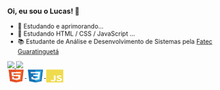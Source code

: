 ### Oi, eu sou o Lucas! 👋


- 🔭 Estudando e aprimorando...
- 🌱 Estudando HTML / CSS / JavaScript ...
- 📚 Estudante de Análise e Desenvolvimento de Sistemas pela <a href="http://www.fatecguaratingueta.edu.br/" target="_blank">Fatec Guaratinguetá</a>

 <div>
  <a href="https://github.com/lucassb15">
  <img height="180em" src="https://github-readme-stats.vercel.app/api?username=lucassb15&show_icons=true&theme=dracula&include_all_commits=true&count_private=true"/>
  <img height="180em" src="https://github-readme-stats.vercel.app/api/top-langs/?username=lucassb15&layout=compact&langs_count=7&theme=dracula"/>
</div>
  

<img align="center" alt="Rafa-HTML" height="30" width="40" src="https://raw.githubusercontent.com/devicons/devicon/master/icons/html5/html5-original.svg">
<img align="center" alt="Rafa-CSS" height="30" width="40" src="https://raw.githubusercontent.com/devicons/devicon/master/icons/css3/css3-original.svg">
<img align="center" alt="Rafa-Js" height="30" width="40" src="https://raw.githubusercontent.com/devicons/devicon/master/icons/javascript/javascript-plain.svg">
